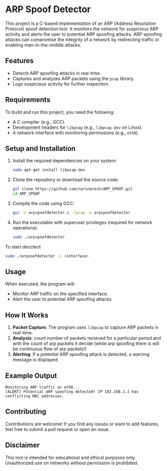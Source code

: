 # ARP Spoof Detector
This project is a C-based implementation of an ARP (Address Resolution Protocol) spoof detection tool. 
It monitors the network for suspicious ARP activity and alerts the user to potential ARP spoofing attacks. 
ARP spoofing attacks can compromise the integrity of a network by redirecting traffic or enabling man-in-the-middle attacks.

## Features

- Detects ARP spoofing attacks in real-time.
- Captures and analyzes ARP packets using the `pcap` library.
- Logs suspicious activity for further inspection.

## Requirements

To build and run this project, you need the following:
- A C compiler (e.g., GCC).
- Development headers for `libpcap` (e.g., `libpcap-dev` on Linux).
- A network interface with monitoring permissions (e.g., `eth0`).

## Setup and Installation

1. Install the required dependencies on your system:

   ```bash
   sudo apt-get install libpcap-dev
   ```

2. Clone the repository or download the source code:

   ```bash
   git clone https://github.com/narinaresh/ARP_SPOOF.git
   cd ARP_SPOOF
   ```

3. Compile the code using GCC:

   ```bash
   gcc -o arpspoofdetector.c -lpcap -o arpspoofdetector
   ```


4. Run the executable with superuser privileges (required for network operations):

   ```bash
   sudo ./arpspoofdetector 
   ```
 To start decctect 

 ```bash
sudo ./arpsoofdetector -i <interface>
```

## Usage

When executed, the program will:
   - Monitor ARP traffic on the specified interface.
   - Alert the user to potential ARP spoofing attacks.

## How It Works

1. **Packet Capture**: The program uses `libpcap` to capture ARP packets in real-time.
2. **Analysis**: count number of packets recieved for a particular period and with the count of arp packets it decide (while arp spoofing there is will be continuous flow of arp packets!) 
3. **Alerting**: If a potential ARP spoofing attack is detected, a warning message is displayed.

## Example Output

```
Monitoring ARP traffic on eth0...
[ALERT] Potential ARP spoofing detected! IP 192.168.1.1 has conflicting MAC addresses.
```

## Contributing

Contributions are welcome! If you find any issues or want to add features, feel free to submit a pull request or open an issue.

## Disclaimer

This tool is intended for educational and ethical purposes only. Unauthorized use on networks without permission is prohibited.

